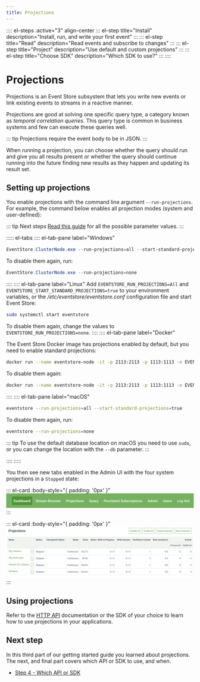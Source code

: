 ```yaml
---
title: Projections
---
```


:::: el-steps :active="3" align-center
::: el-step title="Install" description="Install, run, and write your first event"
:::
::: el-step title="Read" description="Read events and subscribe to changes"
:::
::: el-step title="Project" description="Use default and custom projections"
:::
::: el-step title="Choose SDK" description="Which SDK to use?"
:::
::::

# Projections

Projections is an Event Store subsystem that lets you write new events or link existing events to streams in a reactive manner.

Projections are good at solving one specific query type, a category known as _temporal correlation queries_. This query type is common in business systems and few can execute these queries well.

::: tip
Projections require the event body to be in JSON.
:::

When running a projection, you can choose whether the query should run and give you all results present or whether the query should continue running into the future finding new results as they happen and updating its result set.

## Setting up projections

You enable projections with the command line argument `--run-projections`. For example, the command below enables all projection modes (system and user-defined):

::: tip Next steps
[Read this guide](../command-line-arguments.md#projections-options) for all the possible parameter values.
:::

::::: el-tabs
:::: el-tab-pane label="Windows"
```powershell
EventStore.ClusterNode.exe --run-projections=all --start-standard-projections=true
```
To disable them again, run:
```powershell
EventStore.ClusterNode.exe --run-projections=none
```
::::
:::: el-tab-pane label="Linux"
Add `EVENTSTORE_RUN_PROJECTIONS=All` and `EVENTSTORE_START_STANDARD_PROJECTIONS=true` to your environment variables, or the _/etc/eventstore/eventstore.conf_ configuration file and start Event Store:
```bash
sudo systemctl start eventstore
```
To disable them again, change the values to `EVENTSTORE_RUN_PROJECTIONS=none`.
::::
:::: el-tab-pane label="Docker"

The Event Store Docker image has projections enabled by default, but you need to enable standard projections:

```bash
docker run --name eventstore-node -it -p 2113:2113 -p 1113:1113 -e EVENTSTORE_RUN_PROJECTIONS=All -e EVENTSTORE_START_STANDARD_PROJECTIONS=true eventstore/eventstore
```

To disable them again:

```bash
docker run --name eventstore-node -it -p 2113:2113 -p 1113:1113 -e EVENTSTORE_RUN_PROJECTIONS=None eventstore/eventstore
```

::::
:::: el-tab-pane label="macOS"

```bash
eventstore --run-projections=all --start-standard-projections=true
```

To disable them again, run:

```bash
eventstore --run-projections=none
```

::: tip
To use the default database location on macOS you need to use `sudo`, or you can change the location with the `--db` parameter.
:::

::::
:::::

You then see new tabs enabled in the Admin UI with the four system projections in a `Stopped` state:

::: el-card :body-style="{ padding: '0px' }" 
![Projections tab](../images/projections-menu-item.png)
:::

::: el-card :body-style="{ padding: '0px' }" 
![Projections default state](../images/projections-default.png)
:::

## Using projections

Refer to the [HTTP API](../../http-api/projections/README.md) documentation or the SDK of your choice to learn how to use projections in your applications.

## Next step

In this third part of our getting started guide you learned about projections. The next, and final part covers which API or SDK to use, and when.

-   [Step 4 - Which API or SDK](which-api-sdk.md)
